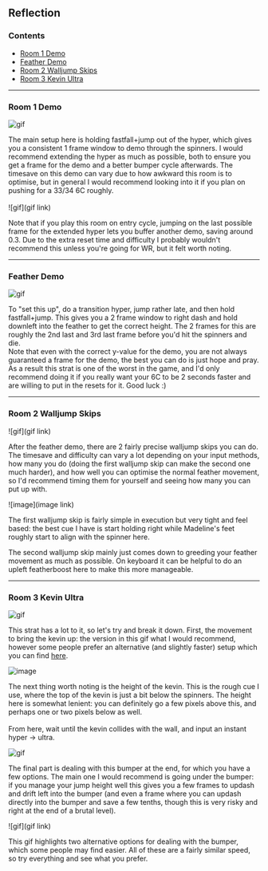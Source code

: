 ## Reflection

### Contents
- [Room 1 Demo](#Room-1-Demo)
- [Feather Demo](#Feather-Demo)
- [Room 2 Walljump Skips](#Room-2-Walljump-Skips)
- [Room 3 Kevin Ultra](#Room-3-Kevin-Ultra)

- - - -

### Room 1 Demo

![gif](https://github.com/Vapo41/C-Side-Guide/blob/main/images/6cr1demowebp.webp)

The main setup here is holding fastfall+jump out of the hyper, which gives you a consistent 1 frame window to demo through the spinners. I would recommend extending the hyper as much as possible, both to ensure you get a frame for the demo and a better bumper cycle afterwards. The timesave on this demo can vary due to how awkward this room is to optimise, but in general I would recommend looking into it if you plan on pushing for a 33/34 6C roughly. 
\
\
![gif](gif link)

Note that if you play this room on entry cycle, jumping on the last possible frame for the extended hyper lets you buffer another demo, saving around 0.3. Due to the extra reset time and difficulty I probably wouldn't recommend this unless you're going for WR, but it felt worth noting.

- - - -

### Feather Demo

![gif](https://github.com/Vapo41/C-Side-Guide/blob/main/images/6cfeatherdemowebp.webp)

To "set this up", do a transition hyper, jump rather late, and then hold fastfall+jump. This gives you a 2 frame window to right dash and hold downleft into the feather to get the correct height. The 2 frames for this are roughly the 2nd last and 3rd last frame before you'd hit the spinners and die.
\
Note that even with the correct y-value for the demo, you are not always guaranteed a frame for the demo, the best you can do is just hope and pray. As a result this strat is one of the worst in the game, and I'd only recommend doing it if you really want your 6C to be 2 seconds faster and are willing to put in the resets for it. Good luck :)

- - - -

### Room 2 Walljump Skips

![gif](gif link)

After the feather demo, there are 2 fairly precise walljump skips you can do. The timesave and difficulty can vary a lot depending on your input methods, how many you do (doing the first walljump skip can make the second one much harder), and how well you can optimise the normal feather movement, so I'd recommend timing them for yourself and seeing how many you can put up with. 

![image](image link)

The first walljump skip is fairly simple in execution but very tight and feel based: the best cue I have is start holding right while Madeline's feet roughly start to align with the spinner here. 

The second walljump skip mainly just comes down to greeding your feather movement as much as possible. On keyboard it can be helpful to do an upleft featherboost here to make this more manageable. 

- - - -

### Room 3 Kevin Ultra

![gif](https://github.com/Vapo41/C-Side-Guide/blob/main/images/6ckevinultrawebp.webp)

This strat has a lot to it, so let's try and break it down. First, the movement to bring the kevin up: the version in this gif what I would recommend, however some people prefer an alternative (and slightly faster) setup which you can find [here](https://youtu.be/uW_ABhRCNXw?t=20). 

![image](https://cdn.discordapp.com/attachments/785077819771453461/1015974494961147914/kevinultra.png)

The next thing worth noting is the height of the kevin. This is the rough cue I use, where the top of the kevin is just a bit below the spinners. The height here is somewhat lenient: you can definitely go a few pixels above this, and perhaps one or two pixels below as well. 
\
\
From here, wait until the kevin collides with the wall, and input an instant hyper -> ultra. 

![gif](https://github.com/Vapo41/C-Side-Guide/blob/main/images/6cr3bottomwebp.webp)

The final part is dealing with this bumper at the end, for which you have a few options. The main one I would recommend is going under the bumper: if you manage your jump height well this gives you a few frames to updash and drift left into the bumper (and even a frame where you can updash directly into the bumper and save a few tenths, though this is very risky and right at the end of a brutal level). 

![gif](gif link)

This gif highlights two alternative options for dealing with the bumper, which some people may find easier. All of these are a fairly similar speed, so try everything and see what you prefer.
